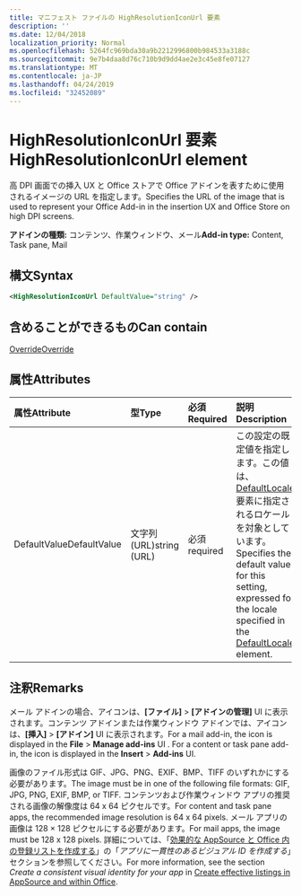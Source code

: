 ```yaml
---
title: マニフェスト ファイルの HighResolutionIconUrl 要素
description: ''
ms.date: 12/04/2018
localization_priority: Normal
ms.openlocfilehash: 5264fc969bda30a9b2212996800b984533a3188c
ms.sourcegitcommit: 9e7b4daa8d76c710b9d9dd4ae2e3c45e8fe07127
ms.translationtype: MT
ms.contentlocale: ja-JP
ms.lasthandoff: 04/24/2019
ms.locfileid: "32452089"
---
```

# <a name="highresolutioniconurl-element"></a><span data-ttu-id="bd0bb-102">HighResolutionIconUrl 要素</span><span class="sxs-lookup"><span data-stu-id="bd0bb-102">HighResolutionIconUrl element</span></span>

<span data-ttu-id="bd0bb-103">高 DPI 画面での挿入 UX と Office ストアで Office アドインを表すために使用されるイメージの URL を指定します。</span><span class="sxs-lookup"><span data-stu-id="bd0bb-103">Specifies the URL of the image that is used to represent your Office Add-in in the insertion UX and Office Store on high DPI screens.</span></span>

<span data-ttu-id="bd0bb-104">**アドインの種類:** コンテンツ、作業ウィンドウ、メール</span><span class="sxs-lookup"><span data-stu-id="bd0bb-104">**Add-in type:** Content, Task pane, Mail</span></span>

## <a name="syntax"></a><span data-ttu-id="bd0bb-105">構文</span><span class="sxs-lookup"><span data-stu-id="bd0bb-105">Syntax</span></span>

```XML
<HighResolutionIconUrl DefaultValue="string" />
```

## <a name="can-contain"></a><span data-ttu-id="bd0bb-106">含めることができるもの</span><span class="sxs-lookup"><span data-stu-id="bd0bb-106">Can contain</span></span>

[<span data-ttu-id="bd0bb-107">Override</span><span class="sxs-lookup"><span data-stu-id="bd0bb-107">Override</span></span>](override.md)

## <a name="attributes"></a><span data-ttu-id="bd0bb-108">属性</span><span class="sxs-lookup"><span data-stu-id="bd0bb-108">Attributes</span></span>

|<span data-ttu-id="bd0bb-109">**属性**</span><span class="sxs-lookup"><span data-stu-id="bd0bb-109">**Attribute**</span></span>|<span data-ttu-id="bd0bb-110">**型**</span><span class="sxs-lookup"><span data-stu-id="bd0bb-110">**Type**</span></span>|<span data-ttu-id="bd0bb-111">**必須**</span><span class="sxs-lookup"><span data-stu-id="bd0bb-111">**Required**</span></span>|<span data-ttu-id="bd0bb-112">**説明**</span><span class="sxs-lookup"><span data-stu-id="bd0bb-112">**Description**</span></span>|
|:-----|:-----|:-----|:-----|
|<span data-ttu-id="bd0bb-113">DefaultValue</span><span class="sxs-lookup"><span data-stu-id="bd0bb-113">DefaultValue</span></span>|<span data-ttu-id="bd0bb-114">文字列 (URL)</span><span class="sxs-lookup"><span data-stu-id="bd0bb-114">string (URL)</span></span>|<span data-ttu-id="bd0bb-115">必須</span><span class="sxs-lookup"><span data-stu-id="bd0bb-115">required</span></span>|<span data-ttu-id="bd0bb-116">この設定の既定値を指定します。この値は、[DefaultLocale](defaultlocale.md) 要素に指定されるロケールを対象としています。</span><span class="sxs-lookup"><span data-stu-id="bd0bb-116">Specifies the default value for this setting, expressed for the locale specified in the [DefaultLocale](defaultlocale.md) element.</span></span>|

## <a name="remarks"></a><span data-ttu-id="bd0bb-117">注釈</span><span class="sxs-lookup"><span data-stu-id="bd0bb-117">Remarks</span></span>

<span data-ttu-id="bd0bb-p101">メール アドインの場合、アイコンは、**[ファイル]**  >  **[アドインの管理]** UI に表示されます。コンテンツ アドインまたは作業ウィンドウ アドインでは、アイコンは、**[挿入]**  >  **[アドイン]** UI に表示されます。</span><span class="sxs-lookup"><span data-stu-id="bd0bb-p101">For a mail add-in, the icon is displayed in the  **File** > **Manage add-ins** UI . For a content or task pane add-in, the icon is displayed in the **Insert** > **Add-ins** UI.</span></span>

<span data-ttu-id="bd0bb-120">画像のファイル形式は GIF、JPG、PNG、EXIF、BMP、TIFF のいずれかにする必要があります。</span><span class="sxs-lookup"><span data-stu-id="bd0bb-120">The image must be in one of the following file formats: GIF, JPG, PNG, EXIF, BMP, or TIFF.</span></span> <span data-ttu-id="bd0bb-121">コンテンツおよび作業ウィンドウ アプリの推奨される画像の解像度は 64 x 64 ピクセルです。</span><span class="sxs-lookup"><span data-stu-id="bd0bb-121">For content and task pane apps, the recommended image resolution is 64 x 64 pixels.</span></span> <span data-ttu-id="bd0bb-122">メール アプリの画像は 128 × 128 ピクセルにする必要があります。</span><span class="sxs-lookup"><span data-stu-id="bd0bb-122">For mail apps, the image must be 128 x 128 pixels.</span></span> <span data-ttu-id="bd0bb-123">詳細については、「[効果的な AppSource と Office 内の登録リストを作成する](/office/dev/store/create-effective-office-store-listings#create-a-consistent-visual-identity)」の「_アプリに一貫性のあるビジュアル ID を作成する_」セクションを参照してください。</span><span class="sxs-lookup"><span data-stu-id="bd0bb-123">For more information, see the section  _Create a consistent visual identity for your app_ in [Create effective listings in AppSource and within Office](/office/dev/store/create-effective-office-store-listings#create-a-consistent-visual-identity).</span></span>
